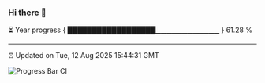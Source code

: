 ### Hi there 👋

⏳ Year progress { ██████████████████▁▁▁▁▁▁▁▁▁▁▁▁ } 61.28 %

---

⏰ Updated on Tue, 12 Aug 2025 15:44:31 GMT

![Progress Bar CI](https://github.com/IshwaranRudhara/GIT-ACTION/workflows/Progress%20Bar%20CI/badge.svg)
